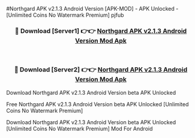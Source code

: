 #Northgard APK v2.1.3 Android Version [APK-MOD] - APK Unlocked - [Unlimited Coins No Watermark Premium] pjfub



<div align="center">

<h3>🔴 Download [Server1] 👉👉 <a href="https://momento.my/?title=Northgard_APK_v2.1.3_Android_Version">Northgard APK v2.1.3 Android Version Mod Apk</a></h3><br>

<h3>🔴 Download [Server2] 👉👉 <a href="https://momento.my/?title=Northgard_APK_v2.1.3_Android_Version">Northgard APK v2.1.3 Android Version Mod Apk</a></h3>
</div>



Download Northgard APK v2.1.3 Android Version beta APK Unlocked

Free Northgard APK v2.1.3 Android Version beta APK Unlocked [Unlimited Coins No Watermark Premium]

Download Northgard APK v2.1.3 Android Version beta APK Unlocked [Unlimited Coins No Watermark Premium] Mod For Android

